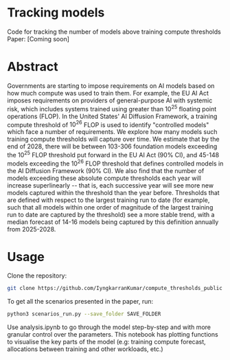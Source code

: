 # Tracking models

Code for tracking the number of models above training compute thresholds
Paper: [Coming soon]

# Abstract

Governments are starting to impose requirements on AI models based on how much compute was used to train them. For example, the EU AI Act imposes requirements on providers of general-purpose AI with systemic risk, which includes systems trained using greater than $10^{25}$ floating point operations (FLOP). In the United States' AI Diffusion Framework, a training compute threshold of $10^{26}$ FLOP is used to identify "controlled models" which face a number of requirements. We explore how many models such training compute thresholds will capture over time. We estimate that by the end of 2028, there will be between 103-306 foundation models exceeding the $10^{25}$ FLOP threshold put forward in the EU AI Act (90\% CI), and 45-148 models exceeding the $10^{26}$ FLOP threshold that defines controlled models in the AI Diffusion Framework (90\% CI). We also find that the number of models exceeding these absolute compute thresholds each year will increase superlinearly -- that is, each successive year will see more new models captured within the threshold than the year before. Thresholds that are defined with respect to the largest training run to date (for example, such that all models within one order of magnitude of the largest training run to date are captured by the threshold) see a more stable trend, with a median forecast of 14-16 models being captured by this definition annually from 2025-2028.



# Usage

Clone the repository: 

``` bash 
git clone https://github.com/IyngkarranKumar/compute_thresholds_public 
```

To get all the scenarios presented in the paper, run:

``` bash
python3 scenarios_run.py --save_folder SAVE_FOLDER
```


Use analysis.ipynb to go through the model step-by-step and with more granular control over the parameters. This notebook has plotting functions to visualise the key parts of the model (e.g: training compute forecast, allocations between training and other workloads, etc.)


